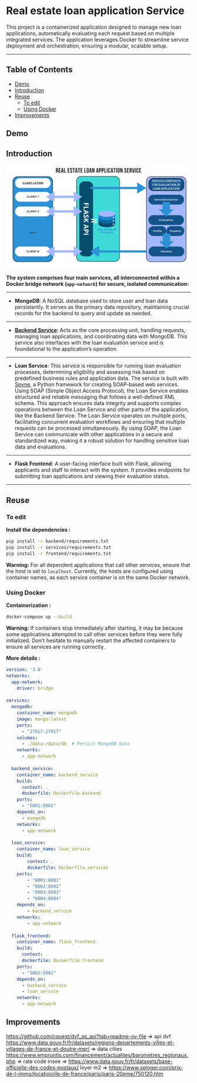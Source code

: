# Real estate loan application Service
This project is a containerized application designed to manage new loan applications, automatically evaluating each request based on multiple integrated services. The application leverages Docker to streamline service deployment and orchestration, ensuring a modular, scalable setup.

---

## Table of Contents
- [Demo](#demo)
- [Introduction](#introduction)
- [Reuse](#reuse)
  - [To edit](#to-edit)
  - [Using Docker](#using-docker)
- [Improvements](#improvements)
  
## Demo
## Introduction 
![global_sch](https://github.com/mchianale/loan_request_application/blob/main/docs/global_sch.png)

**The system comprises four main services, all interconnected within a Docker bridge network (`app-network`) for secure, isolated communication:**

--- 

- **MongoDB**: A NoSQL database used to store user and loan data persistently. It serves as the primary data repository, maintaining crucial records for the backend to query and update as needed.

--- 

- **[Backend Service](https://github.com/mchianale/loan_request_application/edit/main/backend/README.md)**: Acts as the core processing unit, handling requests, managing loan applications, and coordinating data with MongoDB. This service also interfaces with the loan evaluation service and is foundational to the application’s operation.

--- 

- **Loan Service**: This service is responsible for running loan evaluation processes, determining eligibility and assessing risk based on predefined business rules and application data. The service is built with [Spyne](https://spyne.io/), a Python framework for creating SOAP-based web services. 
Using SOAP (Simple Object Access Protocol), the Loan Service enables structured and reliable messaging that follows a well-defined XML schema. This approach ensures data integrity and supports complex operations between the Loan Service and other parts of the application, like the Backend Service. The Loan Service operates on multiple ports, facilitating concurrent evaluation workflows and ensuring that multiple requests can be processed simultaneously. 
By using SOAP, the Loan Service can communicate with other applications in a secure and standardized way, making it a robust solution for handling sensitive loan data and evaluations.

--- 

- **Flask Frontend**: A user-facing interface built with Flask, allowing applicants and staff to interact with the system. It provides endpoints for submitting loan applications and viewing their evaluation status.

--- 

## Reuse
### To edit
**Install the dependencies :**
```bash
pip install -r backend/requirements.txt
pip install -r services/requirements.txt
pip install -r frontend/requirements.txt
```
**Warning:** For all dependent applications that call other services, ensure that the host is set to `localhost`. Currently, the hosts are configured using container names, as each service container is on the same Docker network.

### Using Docker
**Containerization :**
```bash
docker-compose up --build
```

**Warning:** If containers stop immediately after starting, it may be because some applications attempted to call other services before they were fully initialized. Don't hesitate to manually restart the affected containers to ensure all services are running correctly.

**More details :**
```yml
version: '3.8'
networks:
  app-network:
    driver: bridge

services:
  mongodb:
    container_name: mongodb
    image: mongo:latest
    ports:
      - "27017:27017"
    volumes:
      - ./data:/data/db  # Persist MongoDB data
    networks:
      - app-network

  backend_service:
    container_name: backend_service
    build:
      context: .
      dockerfile: Dockerfile.backend
    ports:
      - "5001:5001"   
    depends_on:
      - mongodb
    networks:
      - app-network

  loan_service:
    container_name: loan_service
    build:
        context: .
        dockerfile: Dockerfile.services
    ports:
        - "8001:8001"
        - "8002:8002"
        - "8003:8003"
        - "8004:8004"
    depends_on:
        - backend_service
    networks:
        - app-network

  flask_frontend:
    container_name: flask_frontend
    build:
      context: .
      dockerfile: Dockerfile.frontend
    ports:
      - "5002:5002"  
    depends_on:
      - backend_service
      - loan_service
    networks:
      - app-network
```

## Improvements

https://github.com/cquest/dvf_as_api?tab=readme-ov-file => api dvf
https://www.data.gouv.fr/fr/datasets/regions-departements-villes-et-villages-de-france-et-doutre-mer/ => data cities
https://www.empruntis.com/financement/actualites/barometres_regionaux.php => rate
code insee => https://www.data.gouv.fr/fr/datasets/base-officielle-des-codes-postaux/
loyer m2 => https://www.seloger.com/prix-de-l-immo/location/ile-de-france/paris/paris-20eme/750120.htm
